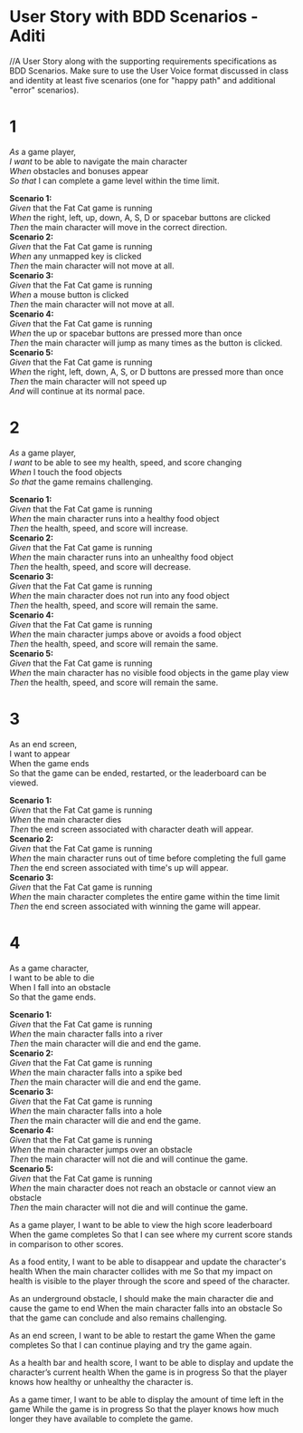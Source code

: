 # User Story with BDD Scenarios - Aditi

//A User Story along with the supporting requirements specifications as BDD Scenarios.  Make sure to use the User Voice format discussed in class and identity at least five scenarios (one for "happy path" and additional "error" scenarios).

# 1
_As_ a game player,  
_I want_ to be able to navigate the main character  
_When_ obstacles and bonuses appear  
_So that_ I can complete a game level within the time limit.   

**Scenario 1:**  
_Given_ that the Fat Cat game is running  
_When_ the right, left, up, down, A, S, D or spacebar buttons are clicked  
_Then_ the main character will move in the correct direction.  
**Scenario 2:**  
_Given_ that the Fat Cat game is running   
_When_ any unmapped key is clicked   
_Then_ the main character will not move at all.   
**Scenario 3:**  
_Given_ that the Fat Cat game is running   
_When_ a mouse button is clicked   
_Then_ the main character will not move at all.    
**Scenario 4:**  
_Given_ that the Fat Cat game is running  
_When_ the up or spacebar buttons are pressed more than once  
_Then_ the main character will jump as many times as the button is clicked.  
**Scenario 5:**  
_Given_ that the Fat Cat game is running   
_When_ the right, left, down, A, S, or D buttons are pressed more than once   
_Then_ the main character will not speed up  
_And_ will continue at its normal pace.  

# 2
_As_ a game player,  
_I want_ to be able to see my health, speed, and score changing  
_When_ I touch the food objects  
_So that_ the game remains challenging.  

**Scenario 1:**  
_Given_ that the Fat Cat game is running   
_When_ the main character runs into a healthy food object  
_Then_ the health, speed, and score will increase.  
**Scenario 2:**  
_Given_ that the Fat Cat game is running    
_When_ the main character runs into an unhealthy food object  
_Then_ the health, speed, and score will decrease.  
**Scenario 3:**   
_Given_ that the Fat Cat game is running  
_When_ the main character does not run into any food object  
_Then_ the health, speed, and score will remain the same.  
**Scenario 4:**  
_Given_ that the Fat Cat game is running   
_When_ the main character jumps above or avoids a food object   
_Then_ the health, speed, and score will remain the same.  
**Scenario 5:**  
_Given_ that the Fat Cat game is running   
_When_ the main character has no visible food objects in the game play view  
_Then_ the health, speed, and score will remain the same.   


# 3
As an end screen,  
I want to appear  
When the game ends  
So that the game can be ended, restarted, or the leaderboard can be viewed.  

**Scenario 1:**  
_Given_ that the Fat Cat game is running   
_When_ the main character dies  
_Then_ the end screen associated with character death will appear.    
**Scenario 2:**  
_Given_ that the Fat Cat game is running   
_When_ the main character runs out of time before completing the full game  
_Then_ the end screen associated with time's up will appear.  
**Scenario 3:**  
_Given_ that the Fat Cat game is running   
_When_ the main character completes the entire game within the time limit  
_Then_ the end screen associated with winning the game will appear.   



# 4
As a game character,  
I want to be able to die  
When I fall into an obstacle  
So that the game ends.  

**Scenario 1:**  
_Given_ that the Fat Cat game is running   
_When_ the main character falls into a river     
_Then_ the main character will die and end the game.    
**Scenario 2:**   
_Given_ that the Fat Cat game is running  
_When_ the main character falls into a spike bed    
_Then_ the main character will die and end the game.    
**Scenario 3:**  
_Given_ that the Fat Cat game is running     
_When_ the main character falls into a hole  
_Then_ the main character will die and end the game.  
**Scenario 4:**  
_Given_ that the Fat Cat game is running   
_When_ the main character jumps over an obstacle  
_Then_ the main character will not die and will continue the game.     
**Scenario 5:**  
_Given_ that the Fat Cat game is running   
_When_ the main character does not reach an obstacle or cannot view an obstacle  
_Then_ the main character will not die and will continue the game.  




As a game player,
I want to be able to view the high score leaderboard
When the game completes
So that I can see where my current score stands in comparison to other scores.


As a food entity,
I want to be able to disappear and update the character's health
When the main character collides with me
So that my impact on health is visible to the player through the score and speed of the character.

As an underground obstacle,
I should make the main character die and cause the game to end
When the main character falls into an obstacle
So that the game can conclude and also remains challenging.

As an end screen, 
I want to be able to restart the game
When the game completes
So that I can continue playing and try the game again.


As a health bar and health score, 
I want to be able to display and update the character’s current health
When the game is in progress
So that the player knows how healthy or unhealthy the character is.

As a game timer, 
I want to be able to display the amount of time left in the game
While the game is in progress
So that the player knows how much longer they have available to complete the game.



